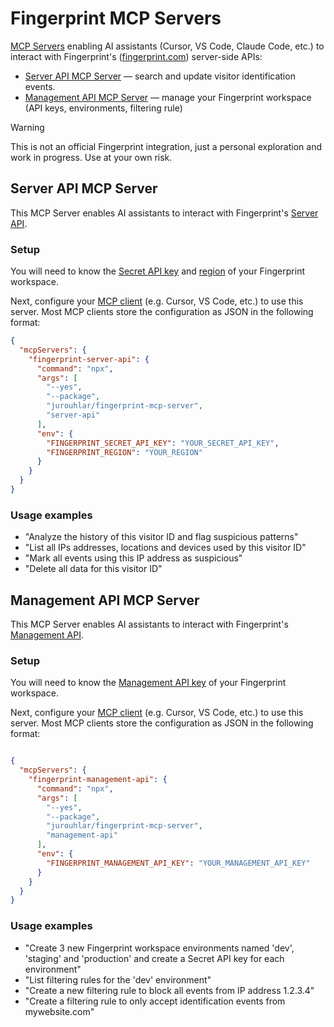 # Fingerprint MCP Servers

[MCP Servers](https://modelcontextprotocol.io/introduction) enabling AI assistants (Cursor, VS Code, Claude Code, etc.) to interact with Fingerprint's ([fingerprint.com](https://fingerprint.com)) server-side APIs:

* [Server API MCP Server](./server-api-mcp-server) — search and update visitor identification events.
* [Management API MCP Server](./management-api-mcp-server) — manage your Fingerprint workspace (API keys, environments, filtering rule)

> [!WARNING]
> This is not an official Fingerprint integration, just a personal exploration and work in progress. Use at your own risk.

## Server API MCP Server

This MCP Server enables AI assistants to interact with Fingerprint's [Server API](https://dev.fingerprint.com/reference/server-api).

### Setup

You will need to know the [Secret API key](https://dev.fingerprint.com/docs/quick-start-guide#2-get-your-api-key) and [region](https://dev.fingerprint.com/docs/regions) of your Fingerprint workspace.

Next, configure your [MCP client](https://modelcontextprotocol.io/clients) (e.g. Cursor, VS Code, etc.) to use this server. Most MCP clients store the configuration as JSON in the following format:

```json
{
  "mcpServers": {
    "fingerprint-server-api": {
      "command": "npx",
      "args": [
        "--yes",
        "--package",
        "jurouhlar/fingerprint-mcp-server",
        "server-api"
      ],
      "env": {
        "FINGERPRINT_SECRET_API_KEY": "YOUR_SECRET_API_KEY",
        "FINGERPRINT_REGION": "YOUR_REGION"
      }
    }
  }
}
```

### Usage examples

* "Analyze the history of this visitor ID and flag suspicious patterns"
* "List all IPs addresses, locations and devices used by this visitor ID"
* "Mark all events using this IP address as suspicious"
* "Delete all data for this visitor ID"

## Management API MCP Server

This MCP Server enables AI assistants to interact with Fingerprint's [Management API](https://dev.fingerprint.com/reference/management-api).

### Setup

You will need to know the [Management API key](https://dev.fingerprint.com/docs/quick-start-guide#2-get-your-api-key) of your Fingerprint workspace.

Next, configure your [MCP client](https://modelcontextprotocol.io/clients) (e.g. Cursor, VS Code, etc.) to use this server. Most MCP clients store the configuration as JSON in the following format:

```json

{
  "mcpServers": {
    "fingerprint-management-api": {
      "command": "npx",
      "args": [
        "--yes",
        "--package",
        "jurouhlar/fingerprint-mcp-server",
        "management-api"
      ],
      "env": {
        "FINGERPRINT_MANAGEMENT_API_KEY": "YOUR_MANAGEMENT_API_KEY"
      }
    }
  }
}
```

### Usage examples

* "Create 3 new Fingerprint workspace environments named 'dev', 'staging' and 'production' and create a Secret API key for each environment"
* "List filtering rules for the 'dev' environment"
* "Create a new filtering rule to block all events from IP address 1.2.3.4"
* "Create a filtering rule to only accept identification events from mywebsite.com"